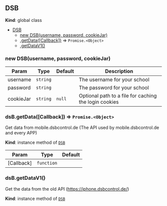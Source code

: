<a name="DSB"></a>

## DSB
**Kind**: global class  

* [DSB](#DSB)
    * [new DSB(username, password, cookieJar)](#new_DSB_new)
    * [.getData([Callback])](#DSB+getData) ⇒ <code>Promise.&lt;Object&gt;</code>
    * [.getDataV1()](#DSB+getDataV1)

<a name="new_DSB_new"></a>

### new DSB(username, password, cookieJar)

| Param | Type | Default | Description |
| --- | --- | --- | --- |
| username | <code>string</code> |  | The username for your school |
| password | <code>string</code> |  | The password for your school |
| cookieJar | <code>string</code> | <code>null</code> | Optional path to a file for caching the login cookies |

<a name="DSB+getData"></a>

### dsB.getData([Callback]) ⇒ <code>Promise.&lt;Object&gt;</code>
Get data from mobile.dsbcontrol.de (The API used by mobile.dsbcontrol.de and every APP)

**Kind**: instance method of <code>[DSB](#DSB)</code>  

| Param | Type | Default |
| --- | --- | --- |
| [Callback] | <code>function</code> | <code></code> | 

<a name="DSB+getDataV1"></a>

### dsB.getDataV1()
Get the data from the old API (https://iphone.dsbcontrol.de/)

**Kind**: instance method of <code>[DSB](#DSB)</code>